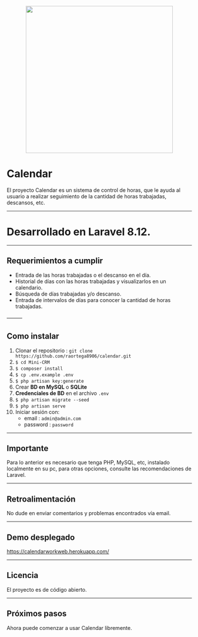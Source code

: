 <p align="center"><a href="https://laravel.com" target="_blank"><img src="https://raw.githubusercontent.com/laravel/art/master/logo-lockup/5%20SVG/2%20CMYK/1%20Full%20Color/laravel-logolockup-cmyk-red.svg" width="400"></a></p>

# Calendar

El proyecto Calendar es un sistema de control de horas, que le ayuda al usuario a realizar seguimiento de la cantidad de horas trabajadas, descansos, etc.

---

# Desarrollado en Laravel 8.12.

---

## Requerimientos a cumplir

- Entrada de las horas trabajadas o el descanso en el día.
- Historial de días con las horas trabajadas y visualizarlos en un calendario.
- Búsqueda de días trabajadas y/o descanso.
- Entrada de intervalos de días para conocer la cantidad de horas trabajadas.

———

## Como instalar

1. Clonar el repositorio : `git clone https://github.com/raortega8906/calendar.git`
2. `$ cd Mini-CRM`
3. `$ composer install`
4. `$ cp .env.example .env`
5. `$ php artisan key:generate`
6. Crear **BD en MySQL** o **SQLite**
7. **Credenciales de BD** en el archivo `.env`
8. `$ php artisan migrate --seed`
9. `$ php artisan serve`
10. Iniciar sesión con:
    - email : `admin@admin.com`
    - password : `password`

---

## Importante

Para lo anterior es necesario que tenga PHP, MySQL, etc, instalado localmente en su pc, para otras opciones, consulte las recomendaciones de Laravel.

---

## Retroalimentación

No dude en enviar comentarios y problemas encontrados vía email.

---

## Demo desplegado

https://calendarworkweb.herokuapp.com/

---

## Licencia 

El proyecto es de código abierto.

---

## Próximos pasos

Ahora puede comenzar a usar Calendar libremente.
